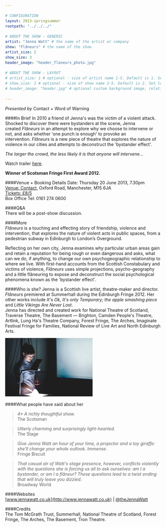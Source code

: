 ```yaml
---

# CONFIGURATION
layout: 2013-springsummer
rootpath: "../../../"

# ABOUT THE SHOW - GENERIC
artist: "Jenna Watt" # the name of the artist or company
show: "Flâneurs" # the name of the show
artist_size: 2
show_size: 3
header_image: "header_flaneurs_photo.jpg"

# ABOUT THE SHOW - LAYOUT
# artist_size: 1 # optional - size of artist name 1-5. Default is 1. Set longer names to lower values
# show_size: 2 # optional - size of show name 2-5. Default is 2. Set longer names to lower values
# header_image: "header.jpg" # optional custom background image, relative to current page

---
```

*Presented by* Contact + Word of Warning 
   
####In Brief
In 2010 a friend of Jenna's was the victim of a violent attack. Shocked to discover there were bystanders at the scene, Jenna created *Flâneurs* in an attempt to explore why we choose to intervene or not, and asks whether 'one punch is enough' to provoke an intervention. *Flâneurs* is a new piece of theatre that explores the nature of violence in our cities and attempts to deconstruct the 'bystander effect'.    
    
*The larger the crowd, the less likely it is that anyone will intervene...*    
    
Watch trailer [here](http://vimeo.com/49452231).    
     
**Winner of Scotsman Fringe First Award 2012.**    
    
####Venue + Booking Details
Date: Thursday 20 June 2013, 7.30pm   
[Venue: Contact](http://contactmcr.com/visit/getting-here/), Oxford Road, Manchester, M15 6JA    
[Tickets: £8/5](http://contactmcr.com/whats-on/1224-jenna-watt-flaneurs/)   
Box Office Tel: 0161 274 0600   
     
####Q&A    
There will be a post-show discussion.
     
####More    
*Flâneurs* is a touching and effecting story of friendship, violence and intervention, that explores the nature of violent acts in public spaces, from a pedestrian subway in Edinburgh to Londonʼs Overground.    
    
Reflecting on her own city, Jenna examines why particular urban areas gain and retain a reputation for being rough or even dangerous and asks, what can we do, if anything, to change our own psychogeographic relationship to where we live. With first-hand accounts from the Scottish Constabulary and victims of violence, *Flâneurs* uses simple projections, psycho-geography and a little flâneuring to expose and deconstruct the social psychological phenomena known as the 'bystander effect'.   
     
####Who is she?
Jenna is a Scottish live artist, theatre-maker and director.    
*Flâneurs* premiered at Summerhall during the Edinburgh Fringe 2012. Her other works include *It's Ok, It's only Temporary; the apple smashing piece* and *Little Vikings Are Never Lost*.    
Jenna has directed and created work for National Theatre of Scotland, Traverse Theatre, The Basement — Brighton, Camden People's Theatre, Artlink, Lung Ha's Theatre Company, Forest Fringe, The Arches, Imaginate Festival Fringe for Families, National Review of Live Art and North Edinburgh Arts.   
    
![Flâneurs](Flaneurs.jpg)    
    
####What people have said about her       
>*4\* A richly thoughtful show.*<br>The Scotsman  
    
>*Utterly charming and surprisingly light-hearted.*<br>The Stage    
    
>*Give Jenna Watt an hour of your time, a projector and a toy giraffe: she'll change your whole outlook. Immense.*<br>Fringe Biscuit    
    
>*That casual air of Watt's stage presence, however, conflicts violently with the questions she is forcing us all to ask ourselves: am I a bystander, or am I a flâneur? These questions lead to a twist ending that will truly leave you dizzied.*<br>Broadway World    
    
####Websites    
[www.jennawatt.co.uk](http://www.jennawatt.co.uk) | [@theJennaWatt](http://twitter.com/thejennawatt)   
      
####Credits    
The Tom McGrath Trust, Summerhall, National Theatre of Scotland, Forest Fringe, The Arches, The Basement, Tron Theatre.
